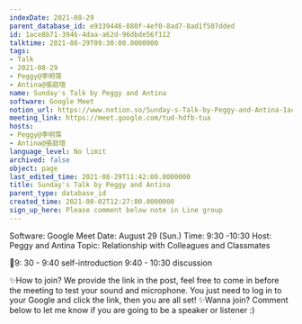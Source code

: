```yaml
---
indexDate: 2021-08-29
parent_database_id: e9339446-880f-4ef0-8ad7-8ad1f507dded
id: 1ace8b71-3946-4daa-a62d-96dbde56f112
talktime: 2021-08-29T09:30:00.0000000
tags:
- Talk
- 2021-08-29
- Peggy@李明霈
- Antina@張庭瑄
name: Sunday's Talk by Peggy and Antina
software: Google Meet
notion_url: https://www.notion.so/Sunday-s-Talk-by-Peggy-and-Antina-1ace8b7139464daaa62d96dbde56f112
meeting_link: https://meet.google.com/tud-hdfb-tua
hosts:
- Peggy@李明霈
- Antina@張庭瑄
language_level: No limit
archived: false
object: page
last_edited_time: 2021-08-29T11:42:00.0000000
title: Sunday's Talk by Peggy and Antina
parent_type: database_id
created_time: 2021-08-02T12:27:00.0000000
sign_up_here: Please comment below note in Line group
---
```


Software: Google 
Meet Date: August 29 (Sun.) Time: 9:30 -10:30
Host: Peggy and Antina Topic: Relationship with Colleagues and Classmates

📅9: 30 - 9:40 self-introduction 9:40 - 10:30 discussion

✨How to join? We provide the link in the post, feel free to come in before the meeting to test your sound and microphone. You just need to log in to your Google and click the link, then you are all set!
✨Wanna join? Comment below to let me know if you are going to be a speaker or listener :)








